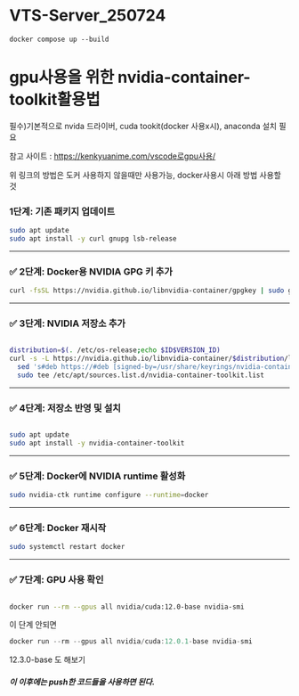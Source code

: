 # VTS-Server_250724

```
docker compose up --build
```



# gpu사용을 위한 nvidia-container-toolkit활용법




필수)기본적으로 nvida 드라이버, cuda tookit(docker 사용x시), anaconda 설치 필요


참고 사이트 : <https://kenkyuanime.com/vscode로gpu사용/>


위 링크의 방법은 도커 사용하지 않을때만 사용가능, docker사용시 아래 방법 사용할 것


### 1단계: 기존 패키지 업데이트

```bash
sudo apt update
sudo apt install -y curl gnupg lsb-release

```

---

### ✅ 2단계: Docker용 NVIDIA GPG 키 추가

```bash
curl -fsSL https://nvidia.github.io/libnvidia-container/gpgkey | sudo gpg --dearmor -o /usr/share/keyrings/nvidia-container-toolkit-keyring.gpg

```

---

### ✅ 3단계: NVIDIA 저장소 추가

```bash

distribution=$(. /etc/os-release;echo $ID$VERSION_ID)
curl -s -L https://nvidia.github.io/libnvidia-container/$distribution/libnvidia-container.list | \
  sed 's#deb https://#deb [signed-by=/usr/share/keyrings/nvidia-container-toolkit-keyring.gpg] https://#' | \
  sudo tee /etc/apt/sources.list.d/nvidia-container-toolkit.list

```

---

### ✅ 4단계: 저장소 반영 및 설치

```bash

sudo apt update
sudo apt install -y nvidia-container-toolkit

```

---

### ✅ 5단계: Docker에 NVIDIA runtime 활성화

```bash
sudo nvidia-ctk runtime configure --runtime=docker

```

---

### ✅ 6단계: Docker 재시작

```bash
sudo systemctl restart docker

```

---

### ✅ 7단계: GPU 사용 확인

```bash

docker run --rm --gpus all nvidia/cuda:12.0-base nvidia-smi

```

이 단계 안되면 

```jsx
docker run --rm --gpus all nvidia/cuda:12.0.1-base nvidia-smi

```

12.3.0-base 도 해보기


##### 이 이후에는 push한 코드들을 사용하면 된다.
